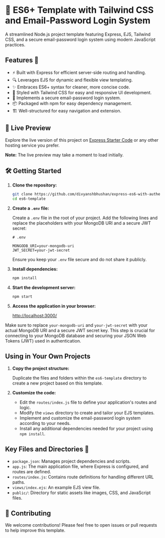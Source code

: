 # 🚀 ES6+ Template with Tailwind CSS and Email-Password Login System

A streamlined Node.js project template featuring Express, EJS, Tailwind CSS, and a secure email-password login system using modern JavaScript practices.

## Features 🌟

- ⚡️ Built with Express for efficient server-side routing and handling.
- 🔍 Leverages EJS for dynamic and flexible view templating.
- ✨ Embraces ES6+ syntax for cleaner, more concise code.
- 🎨 Styled with Tailwind CSS for easy and responsive UI development.
- 🔐 Implements a secure email-password login system.
- 📦 Packaged with npm for easy dependency management.
- 🏗️ Well-structured for easy navigation and extension.

## 🚀 Live Preview

Explore the live version of this project on [Express Starter Code](https://your-app-name.herokuapp.com/) or any other hosting service you prefer.

**Note:** The live preview may take a moment to load initially.

## 🛠️ Getting Started

1. **Clone the repository:**

    ```bash
    git clone https://github.com/divyanshbhushan/express-es6-with-authentication.git
    cd es6-template
    ```

2. **Create a `.env` file:**

   Create a `.env` file in the root of your project. Add the following lines and replace the placeholders with your MongoDB URI and a secure JWT secret:

    ```env
    # .env

    MONGODB_URI=your-mongodb-uri
    JWT_SECRET=your-jwt-secret
    ```

   Ensure you keep your `.env` file secure and do not share it publicly.

3. **Install dependencies:**

    ```bash
    npm install
    ```

4. **Start the development server:**

    ```bash
    npm start
    ```

5. **Access the application in your browser:**

    [http://localhost:3000/](http://localhost:3000/)

Make sure to replace `your-mongodb-uri` and `your-jwt-secret` with your actual MongoDB URI and a secure JWT secret key. This step is crucial for connecting to your MongoDB database and securing your JSON Web Tokens (JWT) used in authentication.

## Using in Your Own Projects

1. **Copy the project structure:**

   Duplicate the files and folders within the `es6-template` directory to create a new project based on this template.

2. **Customize the code:**

   - Edit the `routes/index.js` file to define your application's routes and logic.
   - Modify the `views` directory to create and tailor your EJS templates.
   - Implement and customize the email-password login system according to your needs.
   - Install any additional dependencies needed for your project using `npm install`.

## Key Files and Directories 🔑

- `package.json`: Manages project dependencies and scripts.
- `app.js`: The main application file, where Express is configured, and routes are defined.
- `routes/index.js`: Contains route definitions for handling different URL paths.
- `views/index.ejs`: An example EJS view file.
- `public/`: Directory for static assets like images, CSS, and JavaScript files.

## 🤝 Contributing

We welcome contributions! Please feel free to open issues or pull requests to help improve this template.
